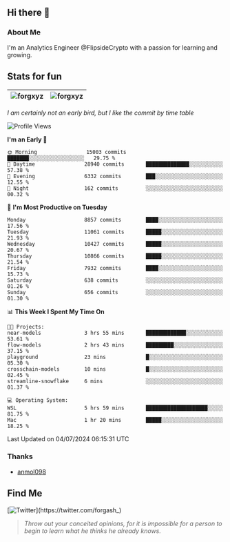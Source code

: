 ## Hi there 👋

### About Me

I'm an Analytics Engineer @FlipsideCrypto with a passion for learning and growing.
  
## Stats for fun

| <img align="center" src="https://github-readme-streak-stats.herokuapp.com/?user=forgxyz&theme=tokyonight" alt="forgxyz" /> | <img align="center" src="https://github-readme-stats.vercel.app/api?username=forgxyz&theme=tokyonight&show_icons=true" alt="forgxyz" /> |
| ------------- |------------- |

*I am certainly not an early bird, but I like the commit by time table*  

<!--START_SECTION:waka-->
![Profile Views](http://img.shields.io/badge/Profile%20Views-0-blue)

**I'm an Early 🐤** 

```text
🌞 Morning                15003 commits       ███████░░░░░░░░░░░░░░░░░░   29.75 % 
🌆 Daytime                28940 commits       ██████████████░░░░░░░░░░░   57.38 % 
🌃 Evening                6332 commits        ███░░░░░░░░░░░░░░░░░░░░░░   12.55 % 
🌙 Night                  162 commits         ░░░░░░░░░░░░░░░░░░░░░░░░░   00.32 % 
```
📅 **I'm Most Productive on Tuesday** 

```text
Monday                   8857 commits        ████░░░░░░░░░░░░░░░░░░░░░   17.56 % 
Tuesday                  11061 commits       █████░░░░░░░░░░░░░░░░░░░░   21.93 % 
Wednesday                10427 commits       █████░░░░░░░░░░░░░░░░░░░░   20.67 % 
Thursday                 10866 commits       █████░░░░░░░░░░░░░░░░░░░░   21.54 % 
Friday                   7932 commits        ████░░░░░░░░░░░░░░░░░░░░░   15.73 % 
Saturday                 638 commits         ░░░░░░░░░░░░░░░░░░░░░░░░░   01.26 % 
Sunday                   656 commits         ░░░░░░░░░░░░░░░░░░░░░░░░░   01.30 % 
```


📊 **This Week I Spent My Time On** 

```text
🐱‍💻 Projects: 
near-models              3 hrs 55 mins       █████████████░░░░░░░░░░░░   53.61 % 
flow-models              2 hrs 43 mins       █████████░░░░░░░░░░░░░░░░   37.15 % 
playground               23 mins             █░░░░░░░░░░░░░░░░░░░░░░░░   05.30 % 
crosschain-models        10 mins             █░░░░░░░░░░░░░░░░░░░░░░░░   02.45 % 
streamline-snowflake     6 mins              ░░░░░░░░░░░░░░░░░░░░░░░░░   01.37 % 

💻 Operating System: 
WSL                      5 hrs 59 mins       ████████████████████░░░░░   81.75 % 
Mac                      1 hr 20 mins        █████░░░░░░░░░░░░░░░░░░░░   18.25 % 
```


 Last Updated on 04/07/2024 06:15:31 UTC
<!--END_SECTION:waka-->

### Thanks
 - [anmol098](https://github.com/anmol098/waka-readme-stats/)
  
## Find Me
[![Twitter](https://img.shields.io/twitter/url/https/twitter.com/forgash_.svg?style=social&label=Follow%20%40forgash_)](https://twitter.com/forgash_)


> *Throw out your conceited opinions, for it is impossible for a person to begin to learn what he thinks he already knows.* 
